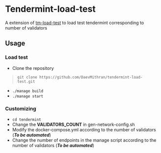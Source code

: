 # Tendermint-load-test
A extension of [tm-load-test](https://github.com/informalsystems/tm-load-test) to load test tendermint corresponding to number of validators

## Usage

### Load test
- Clone the repository
> `git clone https://github.com/DaevMithran/tendermint-load-test.git`

- `./manage build`
- `./manage start`


### Customizing
- `cd tendermint`
- Change the **VALIDATORS_COUNT** in gen-network-config.sh
- Modify the docker-compose.yml according to the number of validators (***To be automated***)
- Change the number of endpoints in the manage script according to the number of validators (***To be automated***)



